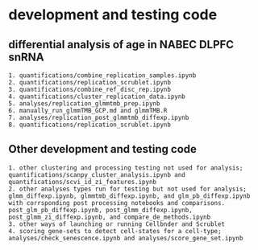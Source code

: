 # development and testing code
## differential analysis of age in NABEC DLPFC snRNA
    1. quantifications/combine_replication_samples.ipynb
    2. quantifications/replication_scrublet.ipynb
    3. quantifications/combine_ref_disc_rep.ipynb
    4. quantifications/cluster_replication_data.ipynb
    5. analyses/replication_glmmtmb_prep.ipynb
    6. manually_run_glmmTMB_GCP.md and glmmTMB.R
    7. analyses/replication_post_glmmtmb_diffexp.ipynb
    8. quantifications/replication_scrublet.ipynb
    
## Other development and testing code
    1. other clustering and processing testing not used for analysis; quantifications/scanpy_cluster_analysis.ipynb and quantifications/scvi_id_zi_features.ipynb
    2. other analyses types run for testing but not used for analysis; glmm_diffexp.ipynb, glmmtmb_diffexp.ipynb, and glm_pb_diffexp.ipynb with corrsponding post processing notebooks and comparisons. post_glm_pb_diffexp.ipynb, post_glmm_diffexp.ipynb, post_glmm_zi_diffexp.ipynb, and compare_de_methods.ipynb
    3. other ways of launching or running Cellbnder and Scrublet
    4. scoring gene-sets to detect cell-states for a cell-type; analyses/check_senescence.ipynb and analyses/score_gene_set.ipynb